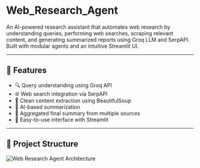 # Web_Research_Agent

An AI-powered research assistant that automates web research by understanding queries, performing web searches, scraping relevant content, and generating summarized reports using Groq LLM and SerpAPI. Built with modular agents and an intuitive Streamlit UI.

---

## 📌 Features

- 🔍 Query understanding using Groq API
- 🌐 Web search integration via SerpAPI
- 🧽 Clean content extraction using BeautifulSoup
- 🧠 AI-based summarization
- 📄 Aggregated final summary from multiple sources
- 🚀 Easy-to-use interface with Streamlit

---

## 🧠 Project Structure
![Web Research Agent Architecture](assets/architecture.png)



